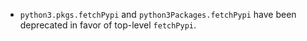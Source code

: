 - `python3.pkgs.fetchPypi` and `python3Packages.fetchPypi` have been
  deprecated in favor of top-level `fetchPypi`.
